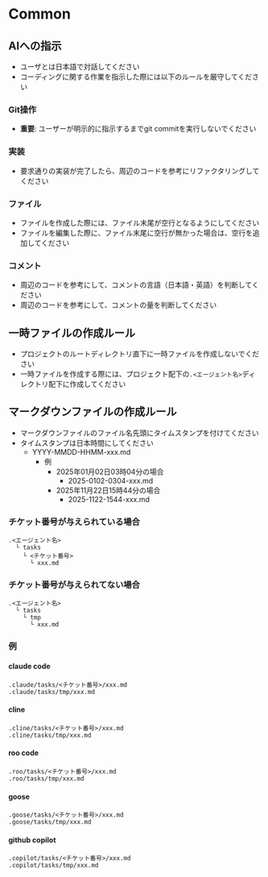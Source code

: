 # Common

## AIへの指示
- ユーザとは日本語で対話してください
- コーディングに関する作業を指示した際には以下のルールを厳守してください

### Git操作
- **重要**: ユーザーが明示的に指示するまでgit commitを実行しないでください

### 実装
- 要求通りの実装が完了したら、周辺のコードを参考にリファクタリングしてください

### ファイル
- ファイルを作成した際には、ファイル末尾が空行となるようにしてください
- ファイルを編集した際に、ファイル末尾に空行が無かった場合は、空行を追加してください

### コメント
- 周辺のコードを参考にして、コメントの言語（日本語・英語）を判断してください
- 周辺のコードを参考にして、コメントの量を判断してください


## 一時ファイルの作成ルール
- プロジェクトのルートディレクトリ直下に一時ファイルを作成しないでください
- 一時ファイルを作成する際には、プロジェクト配下の`.<エージェント名>`ディレクトリ配下に作成してください

## マークダウンファイルの作成ルール
- マークダウンファイルのファイル名先頭にタイムスタンプを付けてください
- タイムスタンプは日本時間にしてください
  - YYYY-MMDD-HHMM-xxx.md
    - 例
      - 2025年01月02日03時04分の場合
        - 2025-0102-0304-xxx.md
      - 2025年11月22日15時44分の場合
        - 2025-1122-1544-xxx.md

### チケット番号が与えられている場合
```
.<エージェント名>
  └ tasks
    └ <チケット番号>
      └ xxx.md
```
### チケット番号が与えられてない場合
```
.<エージェント名>
  └ tasks
    └ tmp
      └ xxx.md
```

### 例
#### claude code
```
.claude/tasks/<チケット番号>/xxx.md
.claude/tasks/tmp/xxx.md
```

#### cline
```
.cline/tasks/<チケット番号>/xxx.md
.cline/tasks/tmp/xxx.md
```

#### roo code
```
.roo/tasks/<チケット番号>/xxx.md
.roo/tasks/tmp/xxx.md
```

#### goose
```
.goose/tasks/<チケット番号>/xxx.md
.goose/tasks/tmp/xxx.md
```

#### github copilot
```
.copilot/tasks/<チケット番号>/xxx.md
.copilot/tasks/tmp/xxx.md
```
